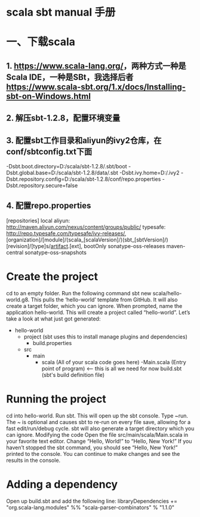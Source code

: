 # scala sbt manual 手册
# 一、下载scala
## 1. <a>https://www.scala-lang.org/<a>，两种方式一种是Scala IDE，一种是SBt，我选择后者<a>https://www.scala-sbt.org/1.x/docs/Installing-sbt-on-Windows.html</a>
## 2. 解压sbt-1.2.8，配置环境变量
## 3. 配置sbt工作目录和aliyun的ivy2仓库，在conf/sbtconfig.txt下面
-Dsbt.boot.directory=D:/scala/sbt-1.2.8/.sbt/boot
-Dsbt.global.base=D:/scala/sbt-1.2.8/data/.sbt
-Dsbt.ivy.home=D:/.ivy2
-Dsbt.repository.config=D:/scala/sbt-1.2.8/conf/repo.properties
-Dsbt.repository.secure=false
## 4. 配置repo.properties
[repositories]
  local
  aliyun: http://maven.aliyun.com/nexus/content/groups/public/
  typesafe: http://repo.typesafe.com/typesafe/ivy-releases/, [organization]/[module]/(scala_[scalaVersion]/)(sbt_[sbtVersion]/)[revision]/[type]s/[artifact](-[classifier]).[ext], bootOnly
  sonatype-oss-releases
  maven-central
  sonatype-oss-snapshots

# Create the project
cd to an empty folder.
Run the following command sbt new scala/hello-world.g8. This pulls the ‘hello-world’ template from GitHub. It will also create a target folder, which you can ignore.
When prompted, name the application hello-world. This will create a project called “hello-world”.
Let’s take a look at what just got generated:
- hello-world
    - project (sbt uses this to install manage plugins and dependencies)
        - build.properties
    - src
        - main
            - scala (All of your scala code goes here)
                -Main.scala (Entry point of program) <-- this is all we need for now
    build.sbt (sbt's build definition file)

# Running the project
cd into hello-world.
Run sbt. This will open up the sbt console.
Type ~run. The ~ is optional and causes sbt to re-run on every file save, allowing for a fast edit/run/debug cycle. sbt will also generate a target directory which you can ignore.
Modifying the code
Open the file src/main/scala/Main.scala in your favorite text editor.
Change “Hello, World!” to “Hello, New York!”
If you haven’t stopped the sbt command, you should see “Hello, New York!” printed to the console.
You can continue to make changes and see the results in the console.
# Adding a dependency
Open up build.sbt and add the following line:
libraryDependencies += "org.scala-lang.modules" %% "scala-parser-combinators" % "1.1.0"
